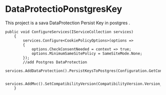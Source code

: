# DataProtectioPonstgresKey


This project is a sava DataProtection Persist Key in postgres .


    public void ConfigureServices(IServiceCollection services)
        {
            services.Configure<CookiePolicyOptions>(options =>
            {
                options.CheckConsentNeeded = context => true;
                options.MinimumSameSitePolicy = SameSiteMode.None;
            });
            //add Postgres DataProtection
            services.AddDataProtection().PersistKeysToPostgres(Configuration.GetConnectionString("Postgre"));

            services.AddMvc().SetCompatibilityVersion(CompatibilityVersion.Version_2_2);
        }
